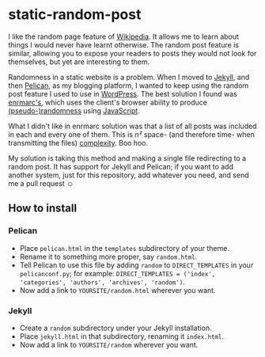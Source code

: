 # static-random-post

I like the random page feature of [Wikipedia](http://www.wikipedia.org/). It allows me to learn about things I would never have learnt otherwise.
The random post feature is similar, allowing you to expose your readers to posts they would not look for themselves, but yet are interesting to them.

Randomness in a static website is a problem. When I moved to [Jekyll](http://jekyllrb.com/), and then [Pelican](http://blog.getpelican.com/), as my blogging platform, I wanted to keep using the random post feature I used to use in [WordPress](http://wordpress.org/). The best solution I found was [enrmarc's](http://enrmarc.github.io/blog/random-post-in-jekyll/), which uses the client's browser ability to produce [(pseudo-)randomness](http://en.wikipedia.org/wiki/Pseudorandom_number_generator) using [JavaScript](http://en.wikipedia.org/wiki/JavaScript).

What I didn't like in enrmarc solution was that a list of all posts was included in each and every one of them. This is *n²* space- (and therefore time- when transmitting the files) [complexity](http://en.wikipedia.org/wiki/Computational_complexity_theory). Boo hoo.

My solution is taking this method and making a single file redirecting to a random post. It has support for Jekyll and Pelican; if you want to add another system, just for this repository, add whatever you need, and send me a pull request ☺



## How to install

### Pelican

* Place `pelican.html` in the `templates` subdirectory of your theme.
* Rename it to something more proper, say `random.html`.
* Tell Pelican to use this file by adding `random` to `DIRECT_TEMPLATES` in your `pelicanconf.py`; for example: `DIRECT_TEMPLATES = ('index', 'categories', 'authors', 'archives', 'random')`.
* Now add a link to `YOURSITE/random.html` wherever you want.



### Jekyll

* Create a `random` subdirectory under your Jekyll installation.
* Place `jekyll.html` in that subdirectory, renaming it `index.html`.
* Now add a link to `YOURSITE/random` wherever you want.

